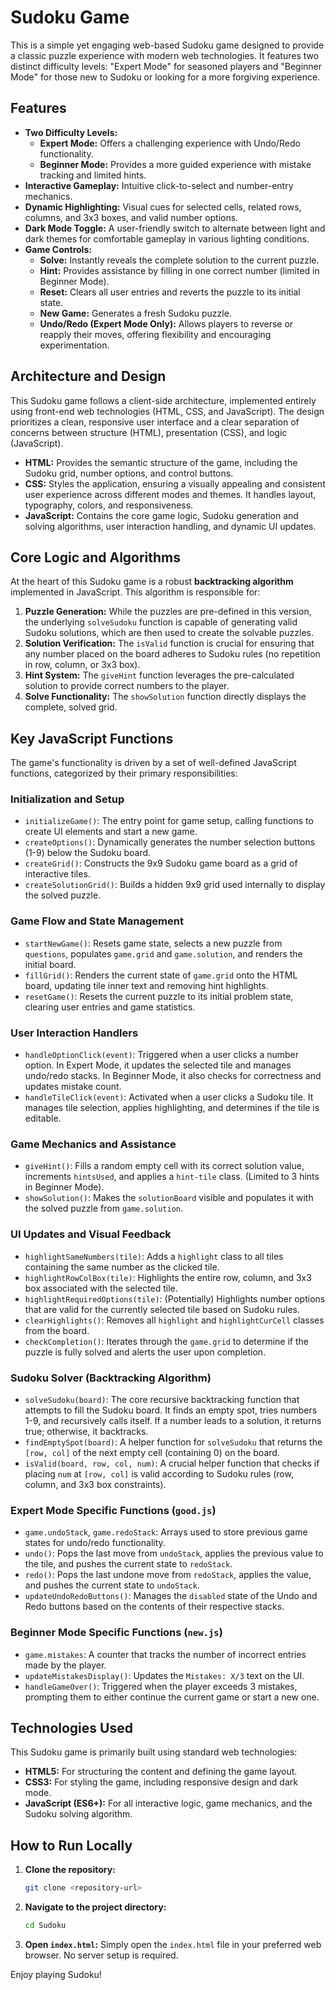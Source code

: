 # Sudoku Game

This is a simple yet engaging web-based Sudoku game designed to provide a classic puzzle experience with modern web technologies. It features two distinct difficulty levels: "Expert Mode" for seasoned players and "Beginner Mode" for those new to Sudoku or looking for a more forgiving experience.

## Features

-   **Two Difficulty Levels:**
    -   **Expert Mode:** Offers a challenging experience with Undo/Redo functionality.
    -   **Beginner Mode:** Provides a more guided experience with mistake tracking and limited hints.
-   **Interactive Gameplay:** Intuitive click-to-select and number-entry mechanics.
-   **Dynamic Highlighting:** Visual cues for selected cells, related rows, columns, and 3x3 boxes, and valid number options.
-   **Dark Mode Toggle:** A user-friendly switch to alternate between light and dark themes for comfortable gameplay in various lighting conditions.
-   **Game Controls:**
    -   **Solve:** Instantly reveals the complete solution to the current puzzle.
    -   **Hint:** Provides assistance by filling in one correct number (limited in Beginner Mode).
    -   **Reset:** Clears all user entries and reverts the puzzle to its initial state.
    -   **New Game:** Generates a fresh Sudoku puzzle.
    -   **Undo/Redo (Expert Mode Only):** Allows players to reverse or reapply their moves, offering flexibility and encouraging experimentation.

## Architecture and Design

This Sudoku game follows a client-side architecture, implemented entirely using front-end web technologies (HTML, CSS, and JavaScript). The design prioritizes a clean, responsive user interface and a clear separation of concerns between structure (HTML), presentation (CSS), and logic (JavaScript).

-   **HTML:** Provides the semantic structure of the game, including the Sudoku grid, number options, and control buttons.
-   **CSS:** Styles the application, ensuring a visually appealing and consistent user experience across different modes and themes. It handles layout, typography, colors, and responsiveness.
-   **JavaScript:** Contains the core game logic, Sudoku generation and solving algorithms, user interaction handling, and dynamic UI updates.

## Core Logic and Algorithms

At the heart of this Sudoku game is a robust **backtracking algorithm** implemented in JavaScript. This algorithm is responsible for:

1.  **Puzzle Generation:** While the puzzles are pre-defined in this version, the underlying `solveSudoku` function is capable of generating valid Sudoku solutions, which are then used to create the solvable puzzles.
2.  **Solution Verification:** The `isValid` function is crucial for ensuring that any number placed on the board adheres to Sudoku rules (no repetition in row, column, or 3x3 box).
3.  **Hint System:** The `giveHint` function leverages the pre-calculated solution to provide correct numbers to the player.
4.  **Solve Functionality:** The `showSolution` function directly displays the complete, solved grid.

## Key JavaScript Functions

The game's functionality is driven by a set of well-defined JavaScript functions, categorized by their primary responsibilities:

### Initialization and Setup

-   `initializeGame()`: The entry point for game setup, calling functions to create UI elements and start a new game.
-   `createOptions()`: Dynamically generates the number selection buttons (1-9) below the Sudoku board.
-   `createGrid()`: Constructs the 9x9 Sudoku game board as a grid of interactive tiles.
-   `createSolutionGrid()`: Builds a hidden 9x9 grid used internally to display the solved puzzle.

### Game Flow and State Management

-   `startNewGame()`: Resets game state, selects a new puzzle from `questions`, populates `game.grid` and `game.solution`, and renders the initial board.
-   `fillGrid()`: Renders the current state of `game.grid` onto the HTML board, updating tile inner text and removing hint highlights.
-   `resetGame()`: Resets the current puzzle to its initial problem state, clearing user entries and game statistics.

### User Interaction Handlers

-   `handleOptionClick(event)`: Triggered when a user clicks a number option. In Expert Mode, it updates the selected tile and manages undo/redo stacks. In Beginner Mode, it also checks for correctness and updates mistake count.
-   `handleTileClick(event)`: Activated when a user clicks a Sudoku tile. It manages tile selection, applies highlighting, and determines if the tile is editable.

### Game Mechanics and Assistance

-   `giveHint()`: Fills a random empty cell with its correct solution value, increments `hintsUsed`, and applies a `hint-tile` class. (Limited to 3 hints in Beginner Mode).
-   `showSolution()`: Makes the `solutionBoard` visible and populates it with the solved puzzle from `game.solution`.

### UI Updates and Visual Feedback

-   `highlightSameNumbers(tile)`: Adds a `highlight` class to all tiles containing the same number as the clicked tile.
-   `highlightRowColBox(tile)`: Highlights the entire row, column, and 3x3 box associated with the selected tile.
-   `highlightRequiredOptions(tile)`: (Potentially) Highlights number options that are valid for the currently selected tile based on Sudoku rules.
-   `clearHighlights()`: Removes all `highlight` and `highlightCurCell` classes from the board.
-   `checkCompletion()`: Iterates through the `game.grid` to determine if the puzzle is fully solved and alerts the user upon completion.

### Sudoku Solver (Backtracking Algorithm)

-   `solveSudoku(board)`: The core recursive backtracking function that attempts to fill the Sudoku board. It finds an empty spot, tries numbers 1-9, and recursively calls itself. If a number leads to a solution, it returns true; otherwise, it backtracks.
-   `findEmptySpot(board)`: A helper function for `solveSudoku` that returns the `[row, col]` of the next empty cell (containing 0) on the board.
-   `isValid(board, row, col, num)`: A crucial helper function that checks if placing `num` at `[row, col]` is valid according to Sudoku rules (row, column, and 3x3 box constraints).

### Expert Mode Specific Functions (`good.js`)

-   `game.undoStack`, `game.redoStack`: Arrays used to store previous game states for undo/redo functionality.
-   `undo()`: Pops the last move from `undoStack`, applies the previous value to the tile, and pushes the current state to `redoStack`.
-   `redo()`: Pops the last undone move from `redoStack`, applies the value, and pushes the current state to `undoStack`.
-   `updateUndoRedoButtons()`: Manages the `disabled` state of the Undo and Redo buttons based on the contents of their respective stacks.

### Beginner Mode Specific Functions (`new.js`)

-   `game.mistakes`: A counter that tracks the number of incorrect entries made by the player.
-   `updateMistakesDisplay()`: Updates the `Mistakes: X/3` text on the UI.
-   `handleGameOver()`: Triggered when the player exceeds 3 mistakes, prompting them to either continue the current game or start a new one.

## Technologies Used

This Sudoku game is primarily built using standard web technologies:

-   **HTML5:** For structuring the content and defining the game layout.
-   **CSS3:** For styling the game, including responsive design and dark mode.
-   **JavaScript (ES6+):** For all interactive logic, game mechanics, and the Sudoku solving algorithm.

## How to Run Locally

1.  **Clone the repository:**
    ```bash
    git clone <repository-url>
    ```
2.  **Navigate to the project directory:**
    ```bash
    cd Sudoku
    ```
3.  **Open `index.html`:** Simply open the `index.html` file in your preferred web browser. No server setup is required.

Enjoy playing Sudoku!
